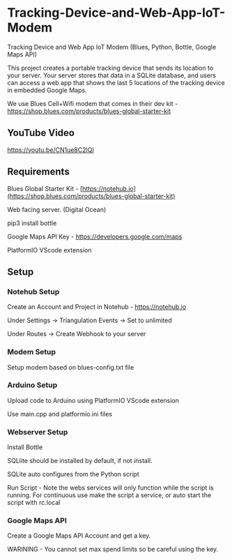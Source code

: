 # Tracking-Device-and-Web-App-IoT-Modem
Tracking Device and Web App IoT Modem (Blues, Python, Bottle, Google Maps API)

This project creates a portable tracking device that sends its location to your server.  Your server stores that data in a SQLite database, and users can access a web app that shows the last 5 locations of the tracking device in embedded Google Maps.

We use Blues Cell+Wifi modem that comes in their dev kit - https://shop.blues.com/products/blues-global-starter-kit

## YouTube Video

https://youtu.be/CN1ue8C2lQI

## Requirements

Blues Global Starter Kit - [https://notehub.io](https://shop.blues.com/products/blues-global-starter-kit)

Web facing server. (Digital Ocean)

pip3 install bottle

Google Maps API Key - https://developers.google.com/maps

PlatformIO VScode extension


## Setup

### Notehub Setup

Create an Account and Project in Notehub - https://notehub.io

Under Settings -> Triangulation Events -> Set to unlimited

Under Routes -> Create Webhook to your server

### Modem Setup

Setup modem based on blues-config.txt file

### Arduino Setup

Upload code to Arduino using PlatformIO VScode extension

Use main.cpp and platformio.ini files

### Webserver Setup

Install Bottle

SQLlite should be installed by default, if not install.

SQLite auto configures from the Python script

Run Script - Note the webs services will only function while the script is running.  For continuous use make the script a service, or auto start the script with rc.local

### Google Maps API

Create a Google Maps API Account and get a key.

WARINING - You cannot set max spend limits so be careful using the key.
